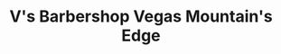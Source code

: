 ---
title: "V's Barbershop Vegas Mountain's Edge"
url: /las-vegas/vs-barbershop-vegas-mountains-edge/
shop: hairdresser
---